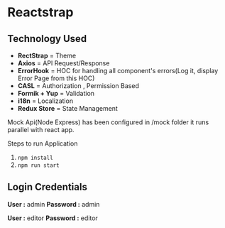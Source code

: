 # Reactstrap

##  Technology Used

- __RectStrap__  = Theme
- __Axios__ = API Request/Response
- __ErrorHook__ = HOC for handling all component's errors(Log it, display Error Page from this HOC)
- __CASL__ = Authorization , Permission Based
- __Formik + Yup__ = Validation
- __i18n__ = Localization
- __Redux Store__ = State Management

Mock Api(Node Express) has been configured in /mock folder it runs parallel with react app.

Steps to run Application 

1. `npm install`
2. `npm run start`


## Login Credentials
__User :__ admin 
__Password :__ admin

__User :__ editor
__Password :__ editor
